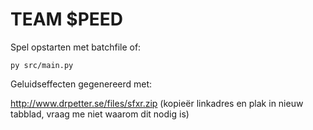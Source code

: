 # TEAM $PEED

Spel opstarten met batchfile of:
```
py src/main.py
```

Geluidseffecten gegenereerd met:

http://www.drpetter.se/files/sfxr.zip (kopieër linkadres en plak in nieuw tabblad, vraag me niet waarom dit nodig is)
